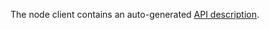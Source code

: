 The node client contains an auto-generated [API description](https://github.com/neovim/node-client/blob/master/index.d.ts).